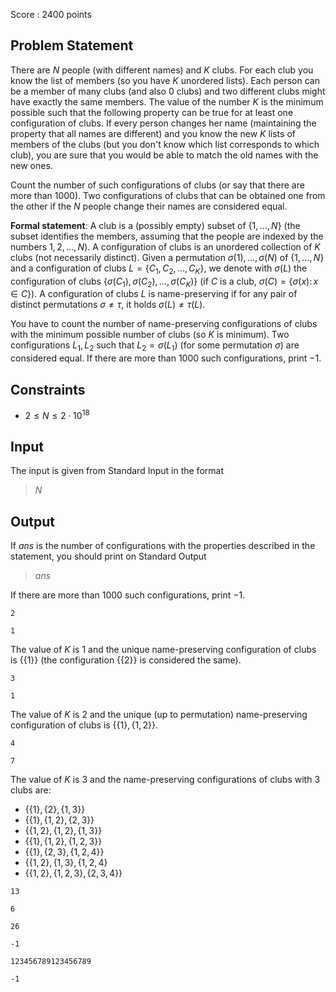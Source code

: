Score : $2400$ points

## Problem Statement

There are $N$ people (with different names) and $K$ clubs. For each club you know the list of members (so you have $K$ unordered lists). Each person can be a member of many clubs (and also $0$ clubs) and two different clubs might have exactly the same members.
The value of the number $K$ is the minimum possible such that the following property can be true for at least one configuration of clubs.
If every person changes her name (maintaining the property that all names are different) and you know the new $K$ lists of members of the clubs (but you don't know which list corresponds to which club), you are sure that you would be able to match the old names with the new ones.

Count the number of such configurations of clubs (or say that there are more than $1000$).
Two configurations of clubs that can be obtained one from the other if the $N$ people change their names are considered equal.

**Formal statement**:
A club is a (possibly empty) subset of $\{1,\dots, N\}$ (the subset identifies the members, assuming that the people are indexed by the numbers $1, 2,\dots, N$).
A configuration of clubs is an unordered collection of $K$ clubs (not necessarily distinct).
Given a permutation $\sigma(1), \dots, \sigma(N)$ of $\{1,\dots, N\}$ and a configuration of clubs $L=\{C_1, C_2, \dots, C_K\}$, we denote with $\sigma(L)$ the configuration of clubs $\{\sigma(C_1), \sigma(C_2), \dots, \sigma(C_K)\}$ (if $C$ is a club,  $\sigma(C)=\{\sigma(x):\, x\in C\}$).
A configuration of clubs $L$ is name-preserving if for any pair of distinct permutations $\sigma\not=\tau$, it holds $\sigma(L)\not=\tau(L)$.

You have to count the number of name-preserving configurations of clubs with the minimum possible number of clubs (so $K$ is minimum). Two configurations $L_1, L_2$ such that $L_2=\sigma(L_1)$ (for some permutation $\sigma$) are considered equal.
If there are more than $1000$ such configurations, print $-1$.

## Constraints

- $2 \le N \le 2\cdot10^{18}$

## Input

The input is given from Standard Input in the format

> $N$

## Output

If $ans$ is the number of configurations with the properties described in the statement, you should print on Standard Output

> $ans$

If there are more than $1000$ such configurations, print $-1$.

```input1
2
```

```output1
1
```

The value of $K$ is $1$ and the unique name-preserving configuration of clubs is $\{\{1\}\}$ (the configuration $\{\{2\}\}$ is considered the same).

```input2
3
```

```output2
1
```

The value of $K$ is $2$ and the unique (up to permutation) name-preserving configuration of clubs is $\{\{1\}, \{1, 2\}\}$.

```input3
4
```

```output3
7
```

The value of $K$ is $3$ and the name-preserving configurations of clubs with $3$ clubs are:

- $\{\{1\}, \{2\}, \{1, 3\}\}$
- $\{\{1\}, \{1, 2\}, \{2, 3\}\}$
- $\{\{1, 2\}, \{1, 2\}, \{1, 3\}\}$
- $\{\{1\}, \{1, 2\}, \{1, 2, 3\}\}$
- $\{\{1\}, \{2, 3\}, \{1, 2, 4\}\}$
- $\{\{1, 2\}, \{1, 3\}, \{1, 2, 4\}$
- $\{\{1, 2\}, \{1, 2, 3\}, \{2, 3, 4\}\}$

```input4
13
```

```output4
6
```

```input5
26
```

```output5
-1
```

```input6
123456789123456789
```

```output6
-1
```